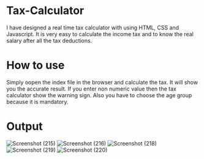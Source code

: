 # Tax-Calculator
I have designed a real time tax calculator with using HTML, CSS and Javascript.
It is very easy to calculate the income tax and to know the real salary after all the tax deductions. 
# How to use
Simply oopen the index file in the browser and calculate the tax.
It will show you the accurate result.
If you enter non numeric value then the tax calculator show the warning sign.
Also you have to choose the age group because it is mandatory.
# Output

![Screenshot (215)](https://github.com/Shubham-Kolate/Tax-Calculator/assets/95020120/e0127526-33af-434d-8de3-ec6e9b0f91a8)
![Screenshot (216)](https://github.com/Shubham-Kolate/Tax-Calculator/assets/95020120/52e9f94a-99bf-44fa-82b5-a378e11fd93b)
![Screenshot (218)](https://github.com/Shubham-Kolate/Tax-Calculator/assets/95020120/d79880a2-c027-4c15-b920-db71bbb46f79)
![Screenshot (219)](https://github.com/Shubham-Kolate/Tax-Calculator/assets/95020120/80639287-ca3e-473c-ad96-4748fa68e414)
![Screenshot (220)](https://github.com/Shubham-Kolate/Tax-Calculator/assets/95020120/332fcc7a-b999-408e-969f-94f9f64bc964)
